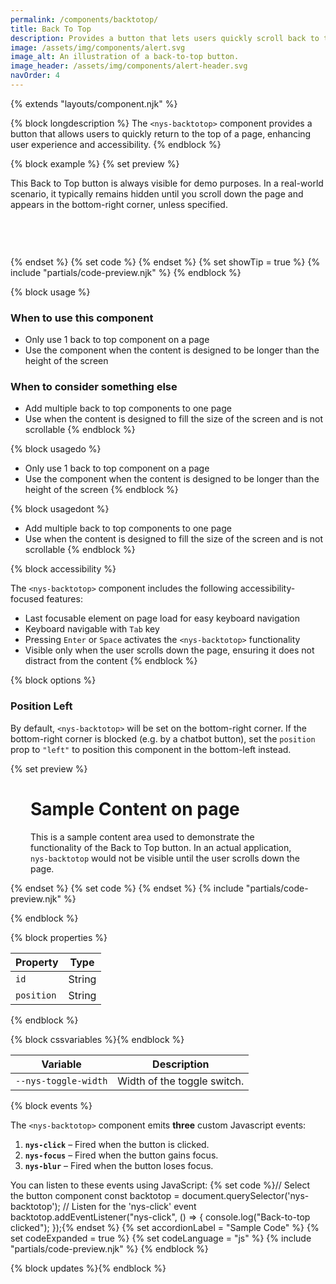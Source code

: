 ```yaml
---
permalink: /components/backtotop/
title: Back To Top
description: Provides a button that lets users quickly scroll back to the top of the page.
image: /assets/img/components/alert.svg
image_alt: An illustration of a back-to-top button.
image_header: /assets/img/components/alert-header.svg
navOrder: 4
---
```


{% extends "layouts/component.njk" %}

{% block longdescription %}
The `<nys-backtotop>` component provides a button that allows users to quickly return to the top of a page, enhancing user experience and accessibility.
{% endblock %}

{% block example %}
{% set preview %}
<p style="margin-bottom:75px;">
  This Back to Top button is always visible for demo purposes. In a real-world scenario, it typically remains hidden until you scroll down the page and appears in the bottom-right corner, unless specified.
</p>
<nys-backtotop id="backtotop-demo"></nys-backtotop>

<script type="module">
  customElements.whenDefined('nys-backtotop').then(async () => {
    const backtotop = document.getElementById('backtotop-demo');
    // Wait until the Lit component finishes updating
    await backtotop.updateComplete;

    const backBtn = backtotop?.shadowRoot?.querySelector('.nys-backtotop');
    if (backBtn) {
        backBtn.style.position = 'absolute';
    }
  });
</script>

{% endset %}
{% set code %}
<nys-backtotop id="backtotop-demo"></nys-backtotop>
{% endset %}
{% set showTip = true %}
{% include "partials/code-preview.njk" %}
{% endblock %}

{% block usage %}

### When to use this component

- Only use 1 back to top component on a page
- Use the component when the content is designed to be longer than the height of the screen

### When to consider something else

- Add multiple back to top components to one page
- Use when the content is designed to fill the size of the screen and is not scrollable
{% endblock %}

{% block usagedo %}

  - Only use 1 back to top component on a page
  - Use the component when the content is designed to be longer than the height of the screen
{% endblock %}

{% block usagedont %}

  - Add multiple back to top components to one page
  - Use when the content is designed to fill the size of the screen and is not scrollable
{% endblock %}

{% block accessibility %}

The `<nys-backtotop>` component includes the following accessibility-focused features:

  - Last focusable element on page load for easy keyboard navigation
  - Keyboard navigable with `Tab` key
  - Pressing `Enter` or `Space` activates the `<nys-backtotop>` functionality
  - Visible only when the user scrolls down the page, ensuring it does not distract from the content
{% endblock %}

{% block options %}

### Position Left
By default, `<nys-backtotop>` will be set on the bottom-right corner. If the bottom-right corner is blocked (e.g. by a chatbot button), set the `position` prop to `"left"` to position this component in the bottom-left instead.

{% set preview %}
<nys-unavheader hideTranslate hideSearch></nys-unavheader>
<nys-globalheader appName="Back to Top Example"></nys-globalheader>
<div style="padding: 0 2rem">
<h1>Sample Content on page</h1>
<p>
    This is a sample content area used to demonstrate the functionality of
    the Back to Top button. In an actual application,
    <code>nys-backtotop</code> would not be visible until the user scrolls
    down the page.
</p>
</div>
<nys-button
id="chatbot"
prefixIcon="sms"
variant="outline"
label="Chat With Us"
></nys-button>
<nys-unavfooter></nys-unavfooter>
<nys-backtotop id="backtotop-demo2" position="left"></nys-backtotop>

<script type="module">
  customElements.whenDefined('nys-backtotop').then(async () => {
    const backtotop = document.getElementById('backtotop-demo2');
    // Wait until the Lit component finishes updating
    await backtotop.updateComplete;

    const backBtn = backtotop?.shadowRoot?.querySelector('.nys-backtotop');
    if (backBtn) {
        backBtn.style.position = 'absolute';
    }

    const chatbot = document.getElementById('chatbot');
    if (chatbot) {
        Object.assign(chatbot.style, {
        position: 'absolute',
        bottom: '1rem',
        right: '1rem',
        '--_nys-button-radius-left': 'var(--nys-radius-round)',
        '--_nys-button-radius-right': 'var(--nys-radius-round)',
      });
    }
  });
</script>
{% endset %}
{% set code %}
<nys-backtotop position="left"></nys-backtotop>
{% endset %}
{% include "partials/code-preview.njk" %}

{% endblock %}


{% block properties %}

| Property   | Type         |
|------------|--------------|
| `id`       | String       |
| `position` | String       |

{% endblock %}

{% block cssvariables %}{% endblock %}

| Variable             | Description                 |
|----------------------|-----------------------------|
| `--nys-toggle-width` | Width of the toggle switch. |


{% block events %}

The `<nys-backtotop>` component emits **three** custom Javascript events:

1.  **`nys-click`** – Fired when the button is clicked.
2.  **`nys-focus`** – Fired when the button gains focus.
3.  **`nys-blur`** – Fired when the button loses focus.

You can listen to these events using JavaScript:
{% set code %}// Select the button component
const backtotop = document.querySelector('nys-backtotop');
// Listen for the 'nys-click' event
backtotop.addEventListener("nys-click", () => {
	console.log("Back-to-top clicked");
});{% endset %}
{% set accordionLabel = "Sample Code" %}
{% set codeExpanded = true %}
{% set codeLanguage = "js" %}
{% include "partials/code-preview.njk" %}
{% endblock %}

{% block updates %}{% endblock %}
